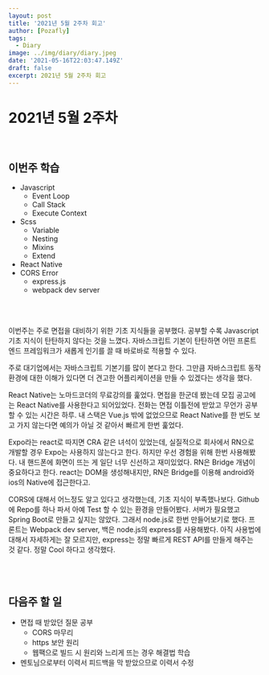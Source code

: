 ```yaml
---
layout: post
title: '2021년 5월 2주차 회고'
author: [Pozafly]
tags:
  - Diary
image: ../img/diary/diary.jpeg
date: '2021-05-16T22:03:47.149Z'
draft: false
excerpt: 2021년 5월 2주차 회고
---
```


# 2021년 5월 2주차

<br/>

## 이번주 학습

- Javascript
  - Event Loop
  - Call Stack
  - Execute Context
- Scss
  - Variable
  - Nesting
  - Mixins
  - Extend
- React Native
- CORS Error
  - express.js
  - webpack dev server

<br/>

<br/>

이번주는 주로 면접을 대비하기 위한 기초 지식들을 공부했다. 공부할 수록 Javascript 기초 지식이 탄탄하지 않다는 것을 느꼈다. 자바스크립트 기본이 탄탄하면 어떤 프론트엔드 프레임워크가 새롭게 인기를 끌 때 바로바로 적용할 수 있다.

주로 대기업에서는 자바스크립트 기본기를 많이 본다고 한다. 그만큼 자바스크립트 동작환경에 대한 이해가 있다면 더 견고한 어플리케이션을 만들 수 있겠다는 생각을 했다.

React Native는 노마드코더의 무료강의를 훑었다. 면접을 한군데 봤는데 모집 공고에는 React Native를 사용한다고 되어있었다. 전화는 면접 이틀전에 받았고 무언가 공부할 수 있는 시간은 하루. 내 스택은 Vue.js 밖에 없었으므로 React Native를 한 번도 보고 가지 않는다면 예의가 아닐 것 같아서 빠르게 한번 훑었다.

Expo라는 react로 따지면 CRA 같은 녀석이 있었는데, 실질적으로 회사에서 RN으로 개발할 경우 Expo는 사용하지 않는다고 한다. 하지만 우선 경험을 위해 한번 사용해봤다. 내 핸드폰에 화면이 뜨는 게 일단 너무 신선하고 재미있었다. RN은 Bridge 개념이 중요하다고 한다. react는 DOM을 생성해내지만, RN은 Bridge를 이용해 android와 ios의 Native에 접근한다고.

CORS에 대해서 어느정도 알고 있다고 생각했는데, 기초 지식이 부족했나보다. Github에 Repo를 하나 파서 아예 Test 할 수 있는 환경을 만들어봤다. 서버가 필요했고 Spring Boot로 만들고 싶지는 않았다. 그래서 node.js로 한번 만들어보기로 했다. 프론트는 Webpack dev server, 백은 node.js의 express를 사용해봤다. 아직 사용법에 대해서 자세하게는 잘 모르지만, express는 정말 빠르게 REST API를 만들게 해주는 것 같다. 정말 Cool 하다고 생각했다.

<br/>

<br/>

## 다음주 할 일

- 면접 때 받았던 질문 공부
  - CORS 마무리
  - https 보안 원리
  - 웹팩으로 빌드 시 원리와 느리게 뜨는 경우 해결법 학습
- 멘토님으로부터 이력서 피드백을 막 받았으므로 이력서 수정
